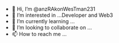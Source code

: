 - 👋 Hi, I’m @anzRAkonWesTman231
- 👀 I’m interested in ...Developer and Web3  
- 🌱 I’m currently learning ...
- 💞️ I’m looking to collaborate on ...
- 📫 How to reach me ...

<!---
anzRAkonWesTman231/anzRAkonWesTman231 is a ✨ special ✨ repository because its `README.md` (this file) appears on your GitHub profile.
You can click the Preview link to take a look at your changes.
--->

